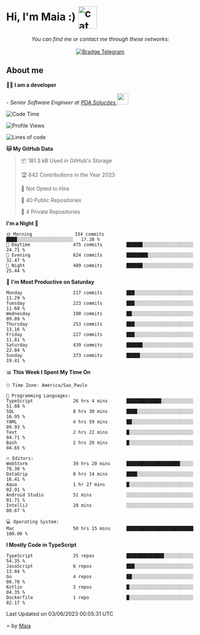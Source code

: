 <h1 align="left">Hi, I'm Maia :) 
<img src="https://emojis.slackmojis.com/emojis/images/1643509834/36299/black-cat.gif?1643509834" width="50" height="60" align="center"  alt="cat"/>
</h1>

<p align="center">
    <i>You can find me or contact me through these networks:</i>
    <br/><br/>
    <a href="https://t.me/mrootx" target="_blank">
        <img src="https://img.shields.io/badge/-Telegram-2CA5E0?logo=telegram&style=flat&logoColor=white" alt="Bradge Telegram" />
    </a>
</p>

## About me

:technologist: <strong>I am a developer</strong> <br>

<p><em> - Senior Software Engineer at <a href="https://pdasolucoes.com.br">PDA Soluções
</a><img src="https://media.giphy.com/media/WUlplcMpOCEmTGBtBW/giphy.gif" width="30"> 
</em></p>

<!--START_SECTION:waka-->
![Code Time](http://img.shields.io/badge/Code%20Time-2%2C729%20hrs%2051%20mins-blue)

![Profile Views](http://img.shields.io/badge/Profile%20Views-5-blue)

![Lines of code](https://img.shields.io/badge/From%20Hello%20World%20I%27ve%20Written-491.8%20thousand%20lines%20of%20code-blue)

**🐱 My GitHub Data** 

> 📦 181.3 kB Used in GitHub's Storage 
 > 
> 🏆 642 Contributions in the Year 2023
 > 
> 🚫 Not Opted to Hire
 > 
> 📜 40 Public Repositories 
 > 
> 🔑 4 Private Repositories 
 > 
**I'm a Night 🦉** 

```text
🌞 Morning                334 commits         ████░░░░░░░░░░░░░░░░░░░░░   17.38 % 
🌆 Daytime                475 commits         ██████░░░░░░░░░░░░░░░░░░░   24.71 % 
🌃 Evening                624 commits         ████████░░░░░░░░░░░░░░░░░   32.47 % 
🌙 Night                  489 commits         ██████░░░░░░░░░░░░░░░░░░░   25.44 % 
```
📅 **I'm Most Productive on Saturday** 

```text
Monday                   217 commits         ███░░░░░░░░░░░░░░░░░░░░░░   11.29 % 
Tuesday                  223 commits         ███░░░░░░░░░░░░░░░░░░░░░░   11.60 % 
Wednesday                190 commits         ██░░░░░░░░░░░░░░░░░░░░░░░   09.89 % 
Thursday                 253 commits         ███░░░░░░░░░░░░░░░░░░░░░░   13.16 % 
Friday                   227 commits         ███░░░░░░░░░░░░░░░░░░░░░░   11.81 % 
Saturday                 439 commits         ██████░░░░░░░░░░░░░░░░░░░   22.84 % 
Sunday                   373 commits         █████░░░░░░░░░░░░░░░░░░░░   19.41 % 
```


📊 **This Week I Spent My Time On** 

```text
🕑︎ Time Zone: America/Sao_Paulo

💬 Programming Languages: 
TypeScript               26 hrs 4 mins       █████████████░░░░░░░░░░░░   51.88 % 
SQL                      8 hrs 30 mins       ████░░░░░░░░░░░░░░░░░░░░░   16.95 % 
YAML                     4 hrs 59 mins       ██░░░░░░░░░░░░░░░░░░░░░░░   09.93 % 
Text                     2 hrs 22 mins       █░░░░░░░░░░░░░░░░░░░░░░░░   04.71 % 
Bash                     2 hrs 20 mins       █░░░░░░░░░░░░░░░░░░░░░░░░   04.65 % 

🔥 Editors: 
WebStorm                 39 hrs 20 mins      ████████████████████░░░░░   78.30 % 
DataGrip                 8 hrs 14 mins       ████░░░░░░░░░░░░░░░░░░░░░   16.41 % 
Aqua                     1 hr 27 mins        █░░░░░░░░░░░░░░░░░░░░░░░░   02.91 % 
Android Studio           51 mins             ░░░░░░░░░░░░░░░░░░░░░░░░░   01.71 % 
IntelliJ                 20 mins             ░░░░░░░░░░░░░░░░░░░░░░░░░   00.67 % 

💻 Operating System: 
Mac                      50 hrs 15 mins      █████████████████████████   100.00 % 
```

**I Mostly Code in TypeScript** 

```text
TypeScript               25 repos            ██████████████░░░░░░░░░░░   54.35 % 
JavaScript               6 repos             ███░░░░░░░░░░░░░░░░░░░░░░   13.04 % 
Go                       4 repos             ██░░░░░░░░░░░░░░░░░░░░░░░   08.70 % 
Kotlin                   2 repos             █░░░░░░░░░░░░░░░░░░░░░░░░   04.35 % 
Dockerfile               1 repo              █░░░░░░░░░░░░░░░░░░░░░░░░   02.17 % 
```




 Last Updated on 03/06/2023 00:05:31 UTC
<!--END_SECTION:waka-->

⭐️ by [Maia](https://github.com/gabrielmaialva33/)


